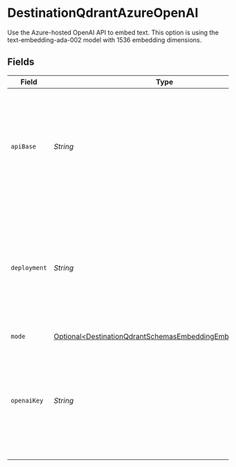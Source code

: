 # DestinationQdrantAzureOpenAI

Use the Azure-hosted OpenAI API to embed text. This option is using the text-embedding-ada-002 model with 1536 embedding dimensions.


## Fields

| Field                                                                                                                              | Type                                                                                                                               | Required                                                                                                                           | Description                                                                                                                        | Example                                                                                                                            |
| ---------------------------------------------------------------------------------------------------------------------------------- | ---------------------------------------------------------------------------------------------------------------------------------- | ---------------------------------------------------------------------------------------------------------------------------------- | ---------------------------------------------------------------------------------------------------------------------------------- | ---------------------------------------------------------------------------------------------------------------------------------- |
| `apiBase`                                                                                                                          | *String*                                                                                                                           | :heavy_check_mark:                                                                                                                 | The base URL for your Azure OpenAI resource.  You can find this in the Azure portal under your Azure OpenAI resource               | https://your-resource-name.openai.azure.com                                                                                        |
| `deployment`                                                                                                                       | *String*                                                                                                                           | :heavy_check_mark:                                                                                                                 | The deployment for your Azure OpenAI resource.  You can find this in the Azure portal under your Azure OpenAI resource             | your-resource-name                                                                                                                 |
| `mode`                                                                                                                             | [Optional\<DestinationQdrantSchemasEmbeddingEmbeddingMode>](../../models/shared/DestinationQdrantSchemasEmbeddingEmbeddingMode.md) | :heavy_minus_sign:                                                                                                                 | N/A                                                                                                                                |                                                                                                                                    |
| `openaiKey`                                                                                                                        | *String*                                                                                                                           | :heavy_check_mark:                                                                                                                 | The API key for your Azure OpenAI resource.  You can find this in the Azure portal under your Azure OpenAI resource                |                                                                                                                                    |